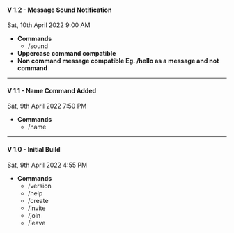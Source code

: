 #### V 1.2 - Message Sound Notification

Sat, 10th April 2022 9:00 AM

- **Commands**
  - /sound
- **Uppercase command compatible**
- **Non command message compatible Eg. /hello as a message and not command**

---

#### V 1.1 - Name Command Added

Sat, 9th April 2022 7:50 PM

- **Commands**
  - /name

---

#### V 1.0 - Initial Build

Sat, 9th April 2022 4:55 PM

- **Commands**
  - /version
  - /help
  - /create
  - /invite
  - /join
  - /leave
